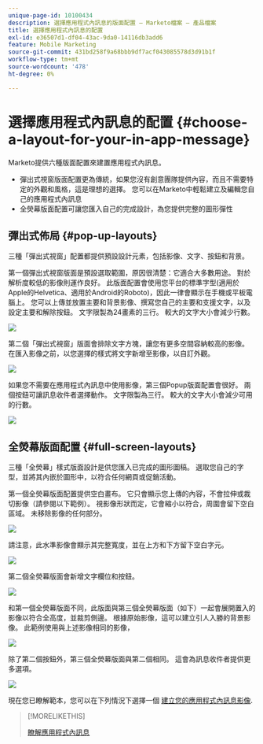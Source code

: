 ```yaml
---
unique-page-id: 10100434
description: 選擇應用程式內訊息的版面配置 — Marketo檔案 — 產品檔案
title: 選擇應用程式內訊息的配置
exl-id: e36507d1-df04-43ac-9da0-14116db3add6
feature: Mobile Marketing
source-git-commit: 431bd258f9a68bbb9df7acf043085578d3d91b1f
workflow-type: tm+mt
source-wordcount: '478'
ht-degree: 0%

---
```


# 選擇應用程式內訊息的配置 {#choose-a-layout-for-your-in-app-message}

Marketo提供六種版面配置來建置應用程式內訊息。

* 彈出式視窗版面配置更為傳統，如果您沒有創意團隊提供內容，而且不需要特定的外觀和風格，這是理想的選擇。 您可以在Marketo中輕鬆建立及編輯您自己的應用程式內訊息
* 全熒幕版面配置可讓您匯入自己的完成設計，為您提供完整的圖形彈性

## 彈出式佈局 {#pop-up-layouts}

三種「彈出式視窗」配置都提供預設設計元素，包括影像、文字、按鈕和背景。

第一個彈出式視窗版面是預設選取範圍，原因很清楚：它適合大多數用途。 對於解析度較低的影像則運作良好。 此版面配置會使用您平台的標準字型(適用於Apple的Helvetica、適用於Android的Roboto)，因此一律會顯示在手機或平板電腦上。 您可以上傳並放置主要和背景影像、撰寫您自己的主要和支援文字，以及設定主要和解除按鈕。 文字限製為24畫素的三行。 較大的文字大小會減少行數。

![](assets/image2016-5-9-13-3a3-3a48.png)

第二個「彈出式視窗」版面會排除文字方塊，讓您有更多空間容納較高的影像。 在匯入影像之前，以您選擇的樣式將文字新增至影像，以自訂外觀。

![](assets/image2016-5-9-13-3a4-3a43.png)

如果您不需要在應用程式內訊息中使用影像，第三個Popup版面配置會很好。 兩個按鈕可讓訊息收件者選擇動作。 文字限製為三行。 較大的文字大小會減少可用的行數。

![](assets/image2016-5-9-13-3a7-3a33.png)

## 全熒幕版面配置 {#full-screen-layouts}

三種「全熒幕」樣式版面設計是供您匯入已完成的圖形圖稿。 選取您自己的字型，並將其內嵌於圖形中，以符合任何網頁或促銷活動。

第一個全熒幕版面配置提供空白畫布。 它只會顯示您上傳的內容，不會拉伸或裁切影像（請參閱以下範例）。 視影像形狀而定，它會縮小以符合，周圍會留下空白區域。 未移除影像的任何部分。

![](assets/image2016-5-9-13-3a9-3a26.png)

請注意，此水準影像會顯示其完整寬度，並在上方和下方留下空白字元。

![](assets/image2016-5-9-13-3a29-3a46.png)

第二個全熒幕版面會新增文字欄位和按鈕。

![](assets/image2016-5-9-13-3a10-3a27.png)

和第一個全熒幕版面不同，此版面與第三個全熒幕版面（如下）一起會展開置入的影像以符合全高度，並裁剪側邊。 根據原始影像，這可以建立引人入勝的背景影像。 此範例使用與上述影像相同的影像，

![](assets/image2016-5-9-14-3a0-3a36.png)

除了第二個按鈕外，第三個全熒幕版面與第二個相同。 這會為訊息收件者提供更多選項。

![](assets/image2016-5-9-13-3a11-3a35.png)

現在您已瞭解範本，您可以在下列情況下選擇一個 [建立您的應用程式內訊息影像](/help/marketo/product-docs/mobile-marketing/in-app-messages/creating-in-app-messages/add-in-app-message-images.md).

>[!MORELIKETHIS]
>
>[瞭解應用程式內訊息](/help/marketo/product-docs/mobile-marketing/in-app-messages/understanding-in-app-messages.md)
